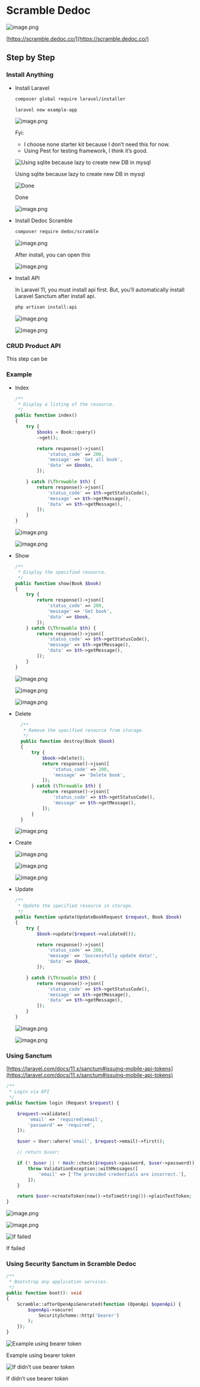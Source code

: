# Scramble Dedoc

![image.png](ImgMarkdown/image.png)

[https://scramble.dedoc.co/](https://scramble.dedoc.co/)

## Step by Step

### Install Anything

- Install Laravel
    
    ```bash
    composer global require laravel/installer
    
    laravel new example-app
    ```
    
    ![image.png](ImgMarkdown/image%201.png)
    
    Fyi:
    
    - I choose none starter kit because I don’t need this for now.
    - Using Pest for testing framework, I think it’s good.
    
    ![Using sqlite because lazy to create new DB in mysql](ImgMarkdown/image%202.png)
    
    Using sqlite because lazy to create new DB in mysql
    
    ![Done](ImgMarkdown/image%203.png)
    
    Done
    
    ![image.png](ImgMarkdown/image%204.png)
    
- Install Dedoc Scramble
    
    ```bash
    composer require dedoc/scramble
    ```
    
    ![image.png](ImgMarkdown/image%205.png)
    
    After install, you can open this
    
    ![image.png](ImgMarkdown/image%206.png)
    
- Install API
    
    In Laravel 11, you must install api first. But, you’ll automatically install Laravel Sanctum after install api.
    
    ```bash
    php artisan install:api
    ```
    
    ![image.png](ImgMarkdown/image%207.png)
    
    ![image.png](ImgMarkdown/image%208.png)
    

### CRUD Product API

This step can be 

### Example

- Index
    
    ```php
    /**
     * Display a listing of the resource.
     */
    public function index()
    {
        try {
            $books = Book::query()
            ->get();
    
            return response()->json([
                'status_code' => 200,
                'message' => 'Get all book',
                'data' => $books,
            ]);
    
        } catch (\Throwable $th) {
            return response()->json([
                'status_code' => $th->getStatusCode(),
                'message' => $th->getMessage(),
                'data' => $th->getMessage(),
            ]);
        }
    }
    ```
    
    ![image.png](ImgMarkdown/image%209.png)
    
    ![image.png](ImgMarkdown/image%2010.png)
    
- Show
    
    ```php
    /**
     * Display the specified resource.
     */
    public function show(Book $book)
    {
        try {
            return response()->json([
                'status_code' => 200,
                'message' => 'Get book',
                'data' => $book,
            ]);
        } catch (\Throwable $th) {
            return response()->json([
                'status_code' => $th->getStatusCode(),
                'message' => $th->getMessage(),
                'data' => $th->getMessage(),
            ]);
        }
    }
    ```
    
    ![image.png](ImgMarkdown/image%2011.png)
    
    ![image.png](ImgMarkdown/image%2012.png)
    
    ![image.png](ImgMarkdown/image%2013.png)
    
- Delete
    
    ```php
      /**
       * Remove the specified resource from storage.
       */
      public function destroy(Book $book)
      {
          try {
              $book->delete();
              return response()->json([
                  'status_code' => 200,
                  'message' => 'Delete book',
              ]);
          } catch (\Throwable $th) {
              return response()->json([
                  'status_code' => $th->getStatusCode(),
                  'message' => $th->getMessage(),
              ]);
          }
      }
    ```
    
    ![image.png](ImgMarkdown/image%2014.png)
    
- Create
    
    ![image.png](ImgMarkdown/image%2015.png)
    
    ![image.png](ImgMarkdown/image%2016.png)
    
    ![image.png](ImgMarkdown/image%2017.png)
    
- Update
    
    ```php
    /**
     * Update the specified resource in storage.
     */
    public function update(UpdateBookRequest $request, Book $book)
    {
        try {
            $book->update($request->validated());
    
            return response()->json([
                'status_code' => 200,
                'message' => 'Successfully update data!',
                'data' => $book,
            ]);
    
        } catch (\Throwable $th) {
            return response()->json([
                'status_code' => $th->getStatusCode(),
                'message' => $th->getMessage(),
                'data' => $th->getMessage(),
            ]);
        }
    }
    ```
    
    ![image.png](ImgMarkdown/image%2018.png)
    
    ![image.png](ImgMarkdown/image%2019.png)
    

### Using Sanctum

[https://laravel.com/docs/11.x/sanctum#issuing-mobile-api-tokens](https://laravel.com/docs/11.x/sanctum#issuing-mobile-api-tokens)

```php
/**
 * Login via API
 */
public function login (Request $request) {

    $request->validate([
        'email' => 'required|email',
        'password' => 'required',
    ]);

    $user = User::where('email', $request->email)->first();

    // return $user;

    if (! $user || ! Hash::check($request->password, $user->password)) {
        throw ValidationException::withMessages([
            'email' => ['The provided credentials are incorrect.'],
        ]);
    }

    return $user->createToken(now()->toTimeString())->plainTextToken;
}
```

![image.png](ImgMarkdown/image%2020.png)

![image.png](ImgMarkdown/image%2021.png)

![If failed](ImgMarkdown/image%2022.png)

If failed

### Using Security Sanctum in Scramble Dedoc

```php
/**
 * Bootstrap any application services.
 */
public function boot(): void
{
    Scramble::afterOpenApiGenerated(function (OpenApi $openApi) {
        $openApi->secure(
            SecurityScheme::http('bearer')
        );
    });
}
```

![Example using bearer token](ImgMarkdown/image%2023.png)

Example using bearer token

![If didn’t use bearer token](ImgMarkdown/image%2024.png)

If didn’t use bearer token

